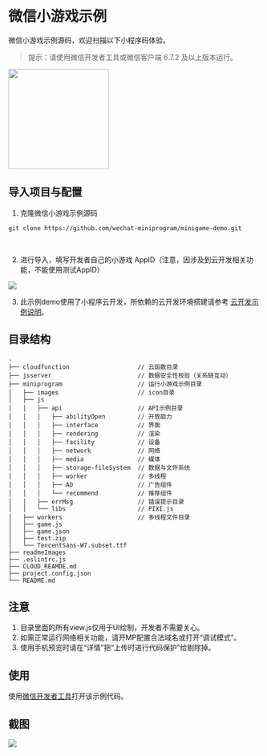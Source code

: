 # 微信小游戏示例

微信小游戏示例源码，欢迎扫描以下小程序码体验。

> 提示：请使用微信开发者工具或微信客户端 6.7.2 及以上版本运行。

<img src="./readmeImages/QR code.jpg" width="200" />
<br/>

## 导入项目与配置

1. 克隆微信小游戏示例源码
```
git clone https://github.com/wechat-miniprogram/minigame-demo.git
```
<br/>

2. 进行导入，填写开发者自己的小游戏 AppID（注意，因涉及到云开发相关功能，不能使用测试AppID）
<img src="./readmeImages/15656998217946.png" />
<br/>

3. 此示例demo使用了小程序云开发，所依赖的云开发环境搭建请参考 [云开发示例说明](./CLOUD_README.md)。

## 目录结构
```
.
├── cloudfunction                   // 云函数目录
├── jsserver                        // 数据安全性校验（关系链互动）
├── miniprogram                     // 运行小游戏示例目录
│   ├── images                      // icon目录
│   ├── js             
│   │   ├── api                     // API示例目录 
│   │   │   ├── abilityOpen         // 开放能力
│   │   │   ├── interface           // 界面
│   │   │   ├── rendering           // 渲染
│   │   │   ├── facility            // 设备
│   │   │   ├── network             // 网络
│   │   │   ├── media               // 媒体
│   │   │   ├── storage-fileSystem  // 数据与文件系统
│   │   │   ├── worker              // 多线程
│   │   │   ├── AD                  // 广告组件
│   │   │   └── recommend           // 推荐组件
│   │   ├── errMsg                  // 错误提示目录
│   │   └── libs                    // PIXI.js
│   ├── workers                     // 多线程文件目录
│   ├── game.js        
│   ├── game.json 
│   ├── test.zip 
│   └── TencentSans-W7.subset.ttf   
├── readmeImages            
├── .eslintrc.js  
├── CLOUD_REAMDE.md 
├── project.config.json              
└── README.md
```
## 注意

1. 目录里面的所有view.js仅用于UI绘制，开发者不需要关心。
2. 如需正常运行网络相关功能，请开MP配置合法域名或打开“调试模式”。
3. 使用手机预览时请在“详情”把“上传时进行代码保护”给剔除掉。

## 使用

使用[微信开发者工具](https://developers.weixin.qq.com/miniprogram/dev/devtools/download.html)打开该示例代码。


## 截图

<img src="./readmeImages/samplePlate.png" />
